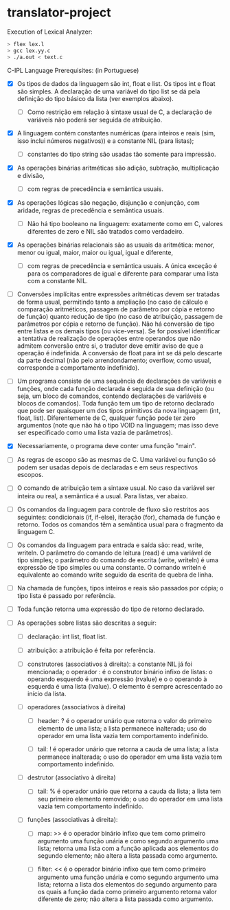# translator-project

Execution of Lexical Analyzer:

```bash
> flex lex.l
> gcc lex.yy.c
> ./a.out < text.c
```

C-IPL Language Prerequisites: (in Portuguese)

- [x] Os tipos de dados da linguagem são int, float e list. Os tipos int e float são simples. A declaração de uma variável do tipo list se dá pela definição do tipo básico da lista (ver exemplos abaixo).
  - [ ] Como restrição em relação à sintaxe usual de C, a declaração de variáveis não poderá ser seguida de atribuição.

- [x] A linguagem contém constantes numéricas (para inteiros e reais (sim, isso inclui números negativos)) e a constante NIL (para listas); 
  - [ ] constantes do tipo string são usadas tão somente para impressão.

- [x] As operações binárias aritméticas são adição, subtração, multiplicação e divisão, 
  - [ ] com regras de precedência e semântica usuais.

- [x] As operações lógicas são negação, disjunção e conjunção, com  aridade, regras de precedência e semântica usuais.
  - [ ] Não há tipo booleano na linguagem: exatamente como em C, valores diferentes de zero e  NIL são tratados como verdadeiro.

- [x] As operações binárias relacionais são as usuais da aritmética: menor, menor ou igual, maior, maior ou igual, igual e diferente,
  - [ ] com regras de precedência e semântica usuais. A única exceção é para os comparadores de igual e diferente para comparar uma lista com a constante NIL.

- [ ] Conversões implícitas entre expressões aritméticas devem ser tratadas de forma usual, permitindo tanto a ampliação (no caso de cálculo e comparação aritméticos, passagem de parâmetro por cópia e retorno de função) quanto redução de tipo (no caso de atribuição, passagem de parâmetros por cópia e retorno de função). Não há conversão de tipo entre listas e os demais tipos (ou vice-versa). Se for possível identificar a tentativa de realização de operações entre operandos que não admitem conversão entre si, o tradutor deve emitir aviso de que a operação é indefinida. A conversão de float para int se dá pelo descarte da parte decimal (não pelo arrendondamento; overflow, como usual, corresponde a comportamento indefinido).

- [ ] Um programa consiste de uma sequência de declarações de variáveis e funções, onde cada função declarada é seguida de sua definição (ou seja, um bloco de comandos, contendo declarações de variáveis e blocos de comandos). Toda função tem um tipo de retorno declarado que pode ser quaisquer um dos tipos primitivos da nova linguagem (int, float, list). Diferentemente de C, qualquer função pode ter zero argumentos (note que não há o tipo VOID na linguagem; mas isso deve ser especificado como uma lista vazia de parâmetros).

- [x] Necessariamente, o programa deve conter uma função "main".

- [ ] As regras de escopo são as mesmas de C. Uma variável ou função só podem ser usadas depois de declaradas e em seus respectivos escopos.

- [ ] O comando de atribuição tem a sintaxe usual. No caso da variável ser inteira ou real, a semântica é a usual. Para listas, ver abaixo.

- [ ] Os comandos da linguagem para controle de fluxo são restritos aos seguintes: condicionais (if, if-else), iteração (for), chamada de função e retorno. Todos os comandos têm a semântica usual para o fragmento da linguagem C.

- [ ] Os comandos da linguagem para entrada e saída são: read, write, writeln. O parâmetro do comando de leitura (read) é uma variável de tipo simples; o parâmetro do comando de escrita (write, writeln) é uma expressão de tipo simples ou uma constante. O comando writeln é equivalente ao comando write seguido da escrita de quebra de linha.

- [ ] Na chamada de funções, tipos inteiros e reais são passados por cópia; o tipo lista é passado por referência.

- [ ] Toda função retorna uma expressão do tipo de retorno declarado.

- [ ] As operações sobre listas são descritas a seguir:

  - [ ] declaração: int list, float list.

  - [ ] atribuição: a atribuição é feita por referência.

  - [ ] construtores (associativos à direita): a constante NIL já foi mencionada; o operador : é o construtor binário infixo de listas: o operando esquerdo é uma expressão (rvalue) e o o operando à esquerda é uma lista (lvalue). O elemento é sempre acrescentado ao início da lista.

  - [ ] operadores (associativos à direita)

    - [ ] header: ? é o operador unário que retorna o valor do primeiro elemento de uma lista; a lista permanece inalterada; uso do operador em uma lista vazia tem comportamento indefinido.

    - [ ] tail: ! é operador unário que retorna a cauda de uma lista; a lista permanece inalterada; o uso do operador em uma lista vazia tem comportamento indefinido.

  - [ ] destrutor (associativo à direita)

    - [ ] tail: % é operador unário que retorna a cauda da lista; a lista tem seu primeiro elemento removido; o uso do operador em uma lista vazia tem comportamento indefinido.

  - [ ] funções (associativas à direita):

    - [ ] map: >> é o operador binário infixo que tem como primeiro argumento uma função unária e como segundo argumento uma lista; retorna uma lista com a função aplicada aos elementos do segundo elemento; não altera a lista passada como argumento.

    - [ ] filter: << é o operador binário infixo que tem como primeiro argumento uma função unária e como segundo argumento uma lista; retorna a lista dos elementos do segundo argumento para os quais a função dada como primeiro argumento retorna valor diferente de zero; não altera a lista passada como argumento.